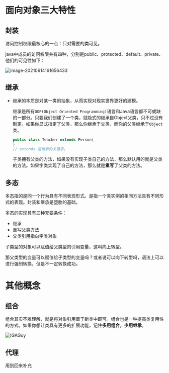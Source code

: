 # 面向对象三大特性

## 封装

访问控制权限最核心的一点：只对需要的类可见。

java中成员的访问权限共有四种，分别是public、protected、default、private、他们的可见性如下：

![image-20210614161656433](https://cdn.jsdelivr.net/gh/Flionay/pic_bed@master/Upic/202106/image-20210614161656433.png)

## 继承

- 继承的本质是对某一类的抽象，从而实现对现实世界更好的建模。

  继承是所有`OOP(Object Oriented Programming)`语言和Java语言都不可或缺的一部分。只要我们创建了一个类，就隐式的继承自Object父类，只不过没有制定。如果你显式指定了父类，那么你继承于父类，而你的父类继承于`Object`类。

  ```java
  public class Teacher extends Person{
  }
  // extends 是继承的关键字。 
  ```

  子类拥有父类的方法，如果没有实现子类自己的方法，那么默认用的就是父类的方法。如果字类实现了自己的方法，那么就是**重写**了父类的方法。

## 多态

​	多态指的是同一个行为具有不同表现形式。是指一个类实例的相同方法具有不同形式的表现。封装和继承是堕胎的基础。

多态的实现具有三种充要条件：

- 继承
- 重写父类方法
- 父类引用指向字类对象

子类型的对象可以赋值给父类型的引用变量，这叫向上转型。

那父类型的变量可以赋值给子类型的变量吗？或者说可以向下转型吗，语法上可以进行强制转换，但是不一定转换成功。

# 其他概念

## 组合

组合其实不难理解，就是将对象引用置于新类中即可。组合也是一种提高类复用性的方式。如果你想让类具有更多的扩展功能，记住**多用组合，少用继承**。

 ![lGAGuy](https://cdn.jsdelivr.net/gh/Flionay/pic_bed@master/Upic/202106/lGAGuy.png)

## 代理

用到回来补充



